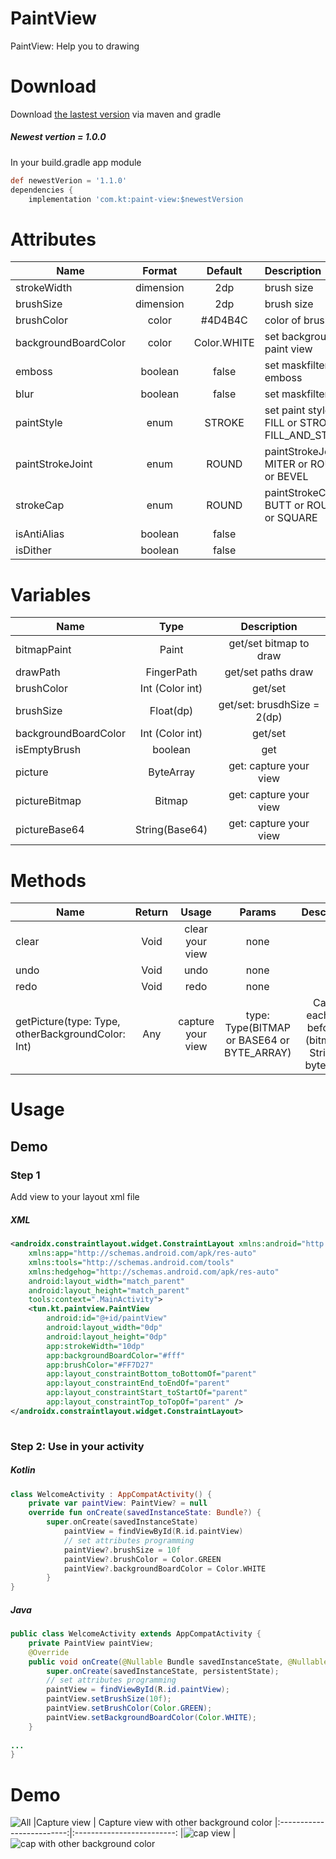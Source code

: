# PaintView
PaintView: Help you to drawing 
# Download
Download [the lastest version](https://bintray.com/beta/#/dvt1405/com.kt.checkApi/PaintView?tab=overview) via maven and gradle
##### Newest vertion = 1.0.0
In your build.gradle app module
```gradle
def newestVerion = '1.1.0'
dependencies {
    implementation 'com.kt:paint-view:$newestVersion
```
# Attributes
| Name          | Format        |   Default    | Description |
| ------------- |:-------------:| :------------:| :-----------|
| strokeWidth | dimension | 2dp | brush size
| brushSize | dimension | 2dp |brush size
| brushColor | color | #4D4B4C | color of brush
| backgroundBoardColor | color | Color.WHITE | set background paint view
| emboss | boolean | false | set maskfilter: emboss
| blur | boolean | false | set maskfilter: blur
| paintStyle | enum | STROKE | set paint style: FILL or STROKE or FILL_AND_STROKE
| paintStrokeJoint | enum | ROUND | paintStrokeJoint: MITER or ROUND or BEVEL
| strokeCap | enum | ROUND| paintStrokeCap: BUTT or ROUND or SQUARE
|isAntiAlias | boolean | false | 
isDither|boolean|false|
# Variables
| Name          | Type        |   Description    |
| ------------- |:-------------:| :------------:|
|bitmapPaint | Paint |get/set bitmap to draw
|drawPath | FingerPath|get/set paths draw
|brushColor | Int (Color int) | get/set
|brushSize|Float(dp)|get/set: brusdhSize = 2(dp)|
|backgroundBoardColor|Int (Color int)|get/set
|isEmptyBrush | boolean| get
|picture|ByteArray|get: capture your view
|pictureBitmap|Bitmap|get: capture your view
|pictureBase64|String(Base64)|get: capture your view

# Methods
| Name          | Return        |   Usage    | Params | Description 
| ------------- |:-------------:| :------------:| :------------: |:------------: |
|clear| Void| clear your view   |none
|undo | Void | undo|none
|redo | Void | redo|none
|getPicture(type: Type, otherBackgroundColor: Int)|Any|capture your view | type: Type(BITMAP or BASE64 or BYTE_ARRAY)|Cast to each type befor use (bitmap or String or bytearray)


# Usage
  ## Demo 
  ### Step 1
  Add view to your layout xml file
  ##### XML
```XML
<androidx.constraintlayout.widget.ConstraintLayout xmlns:android="http://schemas.android.com/apk/res/android"
    xmlns:app="http://schemas.android.com/apk/res-auto"
    xmlns:tools="http://schemas.android.com/tools"
    xmlns:hedgehog="http://schemas.android.com/apk/res-auto"
    android:layout_width="match_parent"
    android:layout_height="match_parent"
    tools:context=".MainActivity">
    <tun.kt.paintview.PaintView
        android:id="@+id/paintView"
        android:layout_width="0dp"
        android:layout_height="0dp"
        app:strokeWidth="10dp"
        app:backgroundBoardColor="#fff"
        app:brushColor="#FF7D27"
        app:layout_constraintBottom_toBottomOf="parent"
        app:layout_constraintEnd_toEndOf="parent"
        app:layout_constraintStart_toStartOf="parent"
        app:layout_constraintTop_toTopOf="parent" />
</androidx.constraintlayout.widget.ConstraintLayout>
            
```
### Step 2: Use in your activity
  ##### Kotlin

```kotlin
class WelcomeActivity : AppCompatActivity() {
    private var paintView: PaintView? = null
    override fun onCreate(savedInstanceState: Bundle?) {
        super.onCreate(savedInstanceState)
            paintView = findViewById(R.id.paintView)
            // set attributes programming
            paintView?.brushSize = 10f
            paintView?.brushColor = Color.GREEN
            paintView?.backgroundBoardColor = Color.WHITE
        }
}
```
  ##### Java
```java
public class WelcomeActivity extends AppCompatActivity {
    private PaintView paintView;
    @Override
    public void onCreate(@Nullable Bundle savedInstanceState, @Nullable PersistableBundle persistentState) {
        super.onCreate(savedInstanceState, persistentState);
        // set attributes programming
        paintView = findViewById(R.id.paintView);
        paintView.setBrushSize(10f);
        paintView.setBrushColor(Color.GREEN);
        paintView.setBackgroundBoardColor(Color.WHITE);
    }
    
...
}
```
# Demo
![All](https://user-images.githubusercontent.com/38560833/75606612-23bf2800-5b21-11ea-8457-aa174252613a.PNG)
|Capture view             |  Capture view with other background color
|:-------------------------:|:-------------------------:
|![cap view](https://user-images.githubusercontent.com/38560833/75606614-24f05500-5b21-11ea-881a-c4e60a79233c.PNG)  |  ![cap with other background color](https://user-images.githubusercontent.com/38560833/75606613-24f05500-5b21-11ea-9397-08fa17818ee0.PNG)
